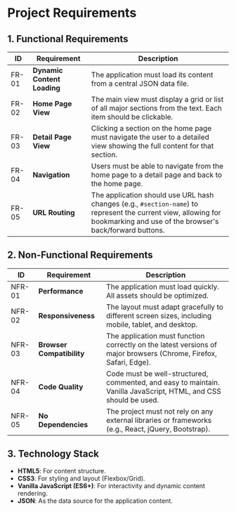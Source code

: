# Project Requirements

## 1. Functional Requirements

| ID | Requirement | Description |
|----|-------------|-------------|
| FR-01 | **Dynamic Content Loading** | The application must load its content from a central JSON data file. |
| FR-02 | **Home Page View** | The main view must display a grid or list of all major sections from the text. Each item should be clickable. |
| FR-03 | **Detail Page View** | Clicking a section on the home page must navigate the user to a detailed view showing the full content for that section. |
| FR-04 | **Navigation** | Users must be able to navigate from the home page to a detail page and back to the home page. |
| FR-05 | **URL Routing** | The application should use URL hash changes (e.g., `#section-name`) to represent the current view, allowing for bookmarking and use of the browser's back/forward buttons. |

## 2. Non-Functional Requirements

| ID | Requirement | Description |
|----|-------------|-------------|
| NFR-01 | **Performance** | The application must load quickly. All assets should be optimized. |
| NFR-02 | **Responsiveness** | The layout must adapt gracefully to different screen sizes, including mobile, tablet, and desktop. |
| NFR-03 | **Browser Compatibility** | The application must function correctly on the latest versions of major browsers (Chrome, Firefox, Safari, Edge). |
| NFR-04 | **Code Quality** | Code must be well-structured, commented, and easy to maintain. Vanilla JavaScript, HTML, and CSS should be used. |
| NFR-05 | **No Dependencies** | The project must not rely on any external libraries or frameworks (e.g., React, jQuery, Bootstrap). |

## 3. Technology Stack

- **HTML5**: For content structure.
- **CSS3**: For styling and layout (Flexbox/Grid).
- **Vanilla JavaScript (ES6+)**: For interactivity and dynamic content rendering.
- **JSON**: As the data source for the application content.

